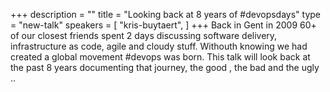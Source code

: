 +++
description = ""
title = "Looking back at 8 years of #devopsdays"
type = "new-talk"
speakers = [
        "kris-buytaert",
]
+++
Back in Gent in 2009 60+ of our closest friends spent 2 days discussing software delivery, infrastructure as code, agile and cloudy stuff. Withouth knowing we had created a global movement #devops was born. This talk will look back at the past 8 years documenting that journey, the good , the bad and the ugly ..